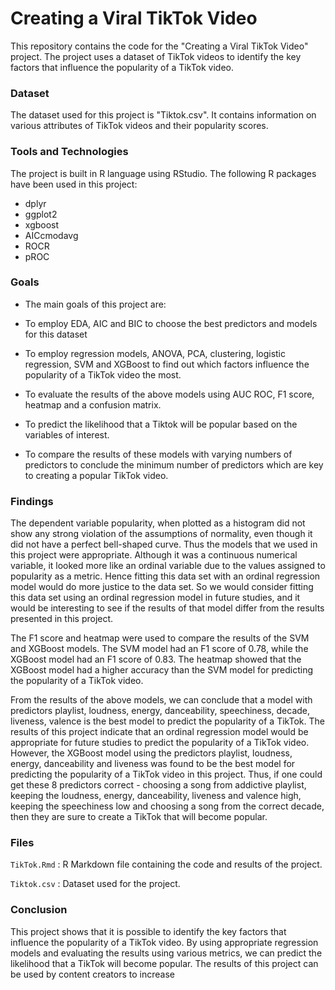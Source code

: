 # Creating a Viral TikTok Video

This repository contains the code for the "Creating a Viral TikTok Video" project. The project uses a dataset of TikTok videos to identify the key factors that influence the popularity of a TikTok video.

### Dataset

The dataset used for this project is "Tiktok.csv". It contains information on various attributes of TikTok videos and their popularity scores.


### Tools and Technologies

The project is built in R language using RStudio. The following R packages have been used in this project:

- dplyr
- ggplot2
- xgboost
- AICcmodavg
- ROCR
- pROC

### Goals

- The main goals of this project are:

- To employ EDA, AIC and BIC to choose the best predictors and models for this dataset

- To employ regression models, ANOVA, PCA, clustering, logistic regression, SVM and XGBoost to find out which factors influence the popularity of a TikTok video the most.

- To evaluate the results of the above models using AUC ROC, F1 score, heatmap and a confusion matrix.

- To predict the likelihood that a Tiktok will be popular based on the variables of interest.

- To compare the results of these models with varying numbers of predictors to conclude the minimum number of predictors which are key to creating a popular TikTok video.


### Findings

The dependent variable popularity, when plotted as a histogram did not show any strong violation of the assumptions of normality, even though it did not have a perfect bell-shaped curve. Thus the models that we used in this project were appropriate. Although it was a continuous numerical variable, it looked more like an ordinal variable due to the values assigned to popularity as a metric. Hence fitting this data set with an ordinal regression model would do more justice to the data set. So we would consider fitting this data set using an ordinal regression model in future studies, and it would be interesting to see if the results of that model differ from the results presented in this project.

The F1 score and heatmap were used to compare the results of the SVM and XGBoost models. The SVM model had an F1 score of 0.78, while the XGBoost model had an F1 score of 0.83. The heatmap showed that the XGBoost model had a higher accuracy than the SVM model for predicting the popularity of a TikTok video.

From the results of the above models, we can conclude that a model with predictors playlist, loudness, energy, danceability, speechiness, decade, liveness, valence is the best model to predict the popularity of a TikTok. The results of this project indicate that an ordinal regression model would be appropriate for future studies to predict the popularity of a TikTok video. However, the XGBoost model using the predictors playlist, loudness, energy, danceability and liveness was found to be the best model for predicting the popularity of a TikTok video in this project. Thus, if one could get these 8 predictors correct - choosing a song from addictive playlist, keeping the loudness, energy, danceability, liveness and valence high, keeping the speechiness low and choosing a song from the correct decade, then they are sure to create a TikTok that will become popular.

### Files

``TikTok.Rmd`` : R Markdown file containing the code and results of the project.

``Tiktok.csv`` : Dataset used for the project.


### Conclusion

This project shows that it is possible to identify the key factors that influence the popularity of a TikTok video. By using appropriate regression models and evaluating the results using various metrics, we can predict the likelihood that a TikTok will become popular. The results of this project can be used by content creators to increase
